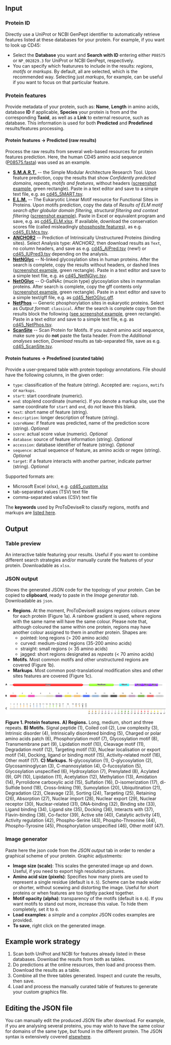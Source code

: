## Input

### Protein ID
Directly use a UniProt or NCBI GenPept identifier to automatically retrieve features listed at these databases for your protein. For example, if you want to look up CD45:
* Select the **Database** you want and **Search with ID** entering either `P08575` or `NP_002829.3` for UniProt or NCBI GenPept, respectively.
* You can specify which featurures to include in the results: *regions*, *motifs* or *markups*. By default, all are selected, which is the recommended way. Selecting just *markups*, for example, can be useful if you want to focus on that particular feature.

### Protein features
Provide metadata of your protein, such as: **Name**, **Length** in amino acids, database **ID** if applicable, **Species** your protein is from and the corresponding **Taxid**, as well as a **Link** to external resource, such as database. This information is used for both **Predicted** and **Predefined** results/features processing. 

#### Protein features → Predicted (raw results)
Process the raw results from several web-based resources for protein features prediction. Here, the human CD45 amino acid sequence ([P08575.fasta](cd45/P08575.fasta)) was used as an example. 
* [**S.M.A.R.T.**](http://smart.embl-heidelberg.de/) -- the Simple Modular Architecture Research Tool. Upon feature prediction, copy the results that show *Confidently predicted domains, repeats, motifs and features*, without headers ([screenshot example](cd45/smart.png), green rectangle). Paste in a text editor and save to a simple text file, e.g. as [cd45_SMART.tsv](cd45/cd45_SMART.tsv).
* [**E.L.M.**](http://elm.eu.org/) -- The Eukaryotic Linear Motif resource for Functional Sites in Proteins. Upon motifs prediction, copy the data of *Results of ELM motif search after globular domain filtering, structural filtering and context filtering* ([screenshot example](cd45/ELM.png)). Paste in Excel or equivalent program and save, e.g. as [cd45_ELM.xlsx](cd45/cd45_ELM.xlsx). If available, download the conservation scores file (called misleadingly [phosphosite features](cd45/ELMcs.png)), as e.g. [cd45_ELMcs.tsv](cd45/cd45_ELMcs.tsv). 
* [**ANCHOR2**](https://iupred.elte.hu/) -- Prediction of Intrinsically Unstructured Proteins (binding sites). Select Analysis type: *ANCHOR2*, then download results as `Text`, no column headers, and save as e.g. [cd45_AIPred.tsv](cd45/cd45_AIPred.tsv) (new!) or [cd45_IUPred3.tsv](cd45/cd45_IUPred3.tsv) depending on the analysis.
* [**NetNGlyc**](https://services.healthtech.dtu.dk/services/NetNGlyc-1.0/) -- N-linked glycosylation sites in human proteins. After the search is complete, copy the results without headers, or dashed lines ([screenshot example](cd45/NetNGlyc.png), green rectangle). Paste in a text editor and save to a simple text file, e.g. as [cd45_NetNGlyc.tsv](cd45/cd45_NetNGlyc.tsv). 
* [**NetOGlyc**](https://services.healthtech.dtu.dk/services/NetOGlyc-4.0/) -- O-GalNAc (mucin type) glycosylation sites in mammalian proteins. After search is complete, copy the gff contents only ([screenshot example](cd45/NetOGlyc.png), green rectangle).  Paste in a text editor and save to a simple text/gff file, e.g. as [cd45_NetOGlyc.gff](cd45/cd45_NetOGlyc.gff). 
* [**NetPhos**](https://services.healthtech.dtu.dk/services/NetPhos-3.1/) -- Generic phosphorylation sites in eukaryotic proteins. Select as *Output format*: `classical`. After the search is complete copy from the results block the following ([see screenshot example](cd45/NetPhos.png), green rectangle). Paste in a text editor and save to a simple text file, e.g. as [cd45_NetPhos.tsv](cd45/cd45_NetPhos.tsv).   
* [**ScanSite**](https://scansite4.mit.edu/#scanProtein) -- Scan Protein for Motifs. If you submit amino acid sequence, make sure you do **not** paste the fasta header. From the *Additional analyses* section, *Download* results as tab-separated file, save as e.g. [cd45_ScanSite.tsv](cd45/cd45_ScanSite.tsv).

#### Protein features → Predefined (curated table)
Provide a user-prepared table with protein topology annotations. File should have the following columns, in the given order:
* `type`: classification of the feature (string). Accepted are: `regions`, `motifs` or `markups`.
* `start`: start coordinate (numeric).
* `end`: stop/end coordinate (numeric). If you denote a markup site, use the same coordinate for `start` and `end`, do *not* leave this blank.
* `text`: short name of feature (string).
* `description`: longer description of feature (string).
* `scoreName`: if feature was predicted, name of the prediction score (string). *Optional*
* `score`: actual score value (numeric). *Optional*
* `database`: source of feature information (string). *Optional*
* `accession`: database identifier of feature (string). *Optional*
* `sequence`: actual sequence of feature, as amino acids or regex (string). *Optional*
* `target`: if a feature interacts with another partner, indicate partner (string). *Optional*

Supported formats are: 
* Microsoft Excel (xlsx), e.g. [cd45_custom.xlsx](cd45/cd45_custom.xlsx) 
* tab-separated values (TSV) text file 
* comma-separated values (CSV) text file 

The **keywords** used by ProToDeviseR to classify regions, motifs and markups are [listed here](./keywords.txt).

## Output 
### Table preview
An interactive table featuring your results. Useful if you want to combine different search strategies and/or manually curate the features of your protein. Downloadable as `xlsx`.

### JSON output
Shows the generated JSON code for the topology of your protein. Can be copied to **clipboard**, ready to paste in the *Image generator tab*. Downloadable as `json`.  
* **Regions**. At the moment, ProToDeviseR assigns regions colours *anew* for each protein (Figure 1a). A rainbow gradient is used, where regions with the same name will have the same colour. Please note that, although coloured the same within one protein, regions may have another colour assigned to them in another protein. Shapes are:
  * pointed: long regions (> 200 amino acids)
  * curved: medium-sized regions (35-200 amino acids)
  * straight: small regions (< 35 amino acids)
  * jagged: short regions designated as *repeats* (< 70 amino acids)
* **Motifs**. Most common motifs and other unstructured regions are covered (Figure 1b).
* **Markups**. Most common post-translational modification sites and other sites features are covered (Figure 1c).

![](./screenshots/features.svg) 

**Figure 1. Protein features.** **A) Regions.** Long, medium, short and three repeats. **B) Motifs.** Signal peptide (1), Coiled coil (2), Low complexity (3), Intrinsic disorder (4), Intrinsically disordered binding (5), Charged or polar amino acids patch (6), Phosphorylation motif (7), Glycosylation motif (8), Transmembrane part (9), Lipidation motif (10), Cleavage motif (11), Degradation motif (12), Targeting motif (13), Nuclear localisation or export motif (14), Docking, ligand or binding motif (15), Activity-related motif (16), Other motif (17). **C) Markups.** N-glycosylation (1), O-glycosylation (2), Glycosaminoglycan (3), C-mannosylation (4), O-fucosylation (5), Glycosylation unspecified (6), Hydroxylation (7), Prenylated (8), Acylated (9), GPI (10), Lipidation (11), Acetylation (12), Methylation (13), Amidation (14), Pyrrolidone carboxylic acid (15), Sulfation (16), D-isomerization (17), di-Sulfide bond (18), Cross-linking (19), Sumoylation (20), Ubiquitination (21), Degradation (22), Cleavage (23), Sorting (24), Targeting (25), Retaining (26), Absorption (27), Nuclear import (28), Nuclear export (29), Nuclear receptor (30), Nuclear-related (31), DNA-binding (32), Binding site (33), Ligand binding (34), Ligand site (35), Docking (36), Interacts with (37), Flavin-binding (38), Co-factor (39), Active site (40), Catalytic activity (41), Activity regulation (42), Phospho-Serine (43), Phospho-Threonine (44), Phospho-Tyrosine (45), Phosphorylation unspecified (46), Other motif (47).

### Image generator
Paste here the json code from the *JSON output* tab in order to render a graphical scheme of your protein. Graphic adjustments:
* **Image size (scale)**: This scales the generated image up and down. Useful, if you need to export high resolution pictures.
* **Amino acid size (pixels)**: Specifies how many pixels are used to represent a single residue (default is `0.5`). Scheme can be made wider or shorter, without scewing and distorting the image. Useful for short proteins or when features are too tightly packed together.
* **Motif opacity (alpha)**: transparency of the motifs (default is `0.6`). If you want motifs to stand out more, increase this value. To hide them completely, set it to `0`.
* **Load examples**: a *simple* and a *complex* JSON codes examples are provided.
* **To save**, right click on the generated image.  

## Example work strategy 
1. Scan both UniProt and NCBI for features already listed in these databases. Download the results from both as tables. 
2. Do predictions at the online resources, then load and process them. Download the results as a table. 
3. Combine all the three tables generated. Inspect and curate the results, then save.
4. Load and process the manually curated table of features to generate your custom graphics file. 
 
## Editing the JSON file
You can manually edit the produced JSON file after download. For example, if you are analysing several proteins, you may wish to have the same colour for domains of the same type, but found in the different protein. The JSON syntax is extensively covered [elsewhere](https://pfam-docs.readthedocs.io/en/latest/guide-to-graphics.html#domain-graphics-tool).
